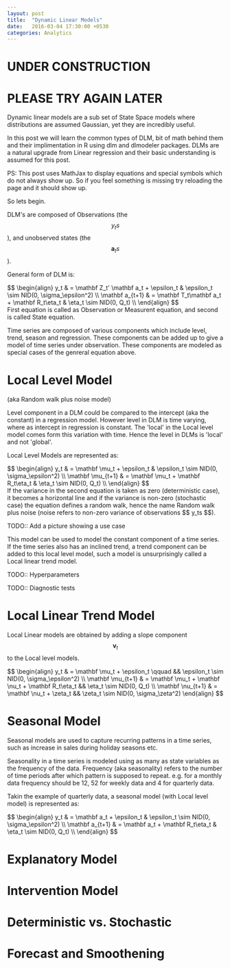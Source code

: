 ```yaml
---
layout: post
title:  "Dynamic Linear Models"
date:   2016-03-04 17:30:00 +0530
categories: Analytics
---
```


UNDER CONSTRUCTION
==================

PLEASE TRY AGAIN LATER
======================

Dynamic linear models are a sub set of State Space models where distributions are assumed Gaussian, yet they are incredibly useful.

In this post we will learn the common types of DLM, bit of math behind them and their implimentation in R using dlm and dlmodeler packages.
DLMs are a natural upgrade from Linear regression and their basic understanding is assumed for this post.

PS: This post uses MathJax to display equations and special symbols which do not always show up. So if you feel something is missing try reloading the page and it should show up.

So lets begin.

DLM's are composed of Observations (the $$ y_ts $$), and unobserved states (the $$ \mathbf a_ts $$).

General form of DLM is:
<div>
$$
\begin{align}
y_t & = \mathbf Z_t' \mathbf a_t + \epsilon_t & \epsilon_t  \sim NID(0, \sigma_\epsilon^2) \\
\mathbf a_{t+1} & = \mathbf T_t\mathbf a_t + \mathbf R_t\eta_t  & \eta_t \sim NID(0, Q_t) \\
\end{align}
$$
</div>
First equation is called as Observation or Measurent equation, and second is called State equation.

Time series are composed of various components which include level, trend, season and regression.
These components can be added up to give a model of time series under observation.
These components are modeled as special cases of the genreral equation above.

Local Level Model
=
(aka Random walk plus noise model)

Level component in a DLM could be compared to the intercept (aka the constant) in a regression model. 
However level in DLM is time varying, where as intercept in regression is constant.
The 'local' in the Local level model comes form this variation with time. 
Hence the level in DLMs is 'local' and not 'global'. 

Local Level Models are represented as:
<div>
$$
\begin{align}
              y_t & = \mathbf \mu_t + \epsilon_t          & \epsilon_t \sim NID(0, \sigma_\epsilon^2) \\
\mathbf \mu_{t+1} & = \mathbf \mu_t + \mathbf R_t\eta_t   & \eta_t \sim NID(0, Q_t) \\
\end{align}
$$
</div>
If the variance in the second equation is taken as zero (deterministic case), it becomes a horizontal line and if the variance is non-zero (stochastic case) the equation defines a random walk, hence the name Random walk plus noise (noise refers to non-zero variance of observations $$ y_ts $$).

TODO:: Add a picture showing a use case

This model can be used to model the constant component of a time series.
If the time series also has an inclined trend, a trend component can be added to this local level model, such a model is unsurprisingly called a Local linear trend model.

TODO:: Hyperparameters

TODO:: Diagnostic tests

Local Linear Trend Model
=
Local Linear models are obtained by adding a slope component $$ \mathbf v_t $$ to the Local level models.
<div>
$$
\begin{align}
              y_t & = \mathbf \mu_t + \epsilon_t \qquad                   &&  \epsilon_t \sim NID(0, \sigma_\epsilon^2) \\
\mathbf \mu_{t+1} & = \mathbf \mu_t + \mathbf \nu_t + \mathbf R_t\eta_t   &&  \eta_t \sim NID(0, Q_t) \\
\mathbf \nu_{t+1} & = \mathbf \nu_t + \zeta_t                             &&  \zeta_t \sim NID(0, \sigma_\zeta^2)
\end{align}
$$
</div>


Seasonal Model
=
Seasonal models are used to capture recurring patterns in a time series, such as increase in sales during holiday seasons etc.

Seasonality in a time series is modeled using as many as state variables as the frequency of the data.
Frequency (aka seasonality) refers to the number of time periods after which pattern is supposed to repeat. e.g. for a monthly data frequency should be 12, 52 for weekly data and 4 for quarterly data.

Takin the example of quarterly data, a seasonal model (with Local level model) is represented as:

<div>
$$
\begin{align}
            y_t & = \mathbf a_t + \epsilon_t            & \epsilon_t \sim NID(0, \sigma_\epsilon^2) \\
\mathbf a_{t+1} & = \mathbf a_t + \mathbf R_t\eta_t     & \eta_t \sim NID(0, Q_t) \\
\end{align}
$$
</div>

Explanatory Model
=

Intervention Model
=

Deterministic vs. Stochastic
=

Forecast and Smoothening
=

<script src="https://polyfill.io/v3/polyfill.min.js?features=es6"></script>
<script id="MathJax-script" async src="https://cdn.jsdelivr.net/npm/mathjax@3/es5/tex-mml-chtml.js"></script>
